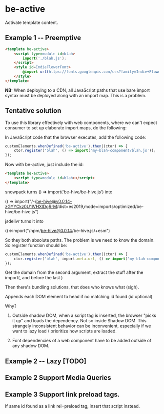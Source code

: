 # be-active 

Activate template content.

## Example 1 -- Preemptive

```html
<template be-active>
    <script type=module id=blah>
        import('./blah.js');
    </script>
    <style id=IndieFlowerFont>
        @import url(https://fonts.googleapis.com/css?family=Indie+Flower);
    </style>
</template>
```

**NB:** When deploying to a CDN, all JavaScript paths that use bare import syntax must be deployed along with an import map.  This is a problem.

## Tentative solution

To use this library effectively with web components, where we can't expect consumer to set up elaborate import maps, do the following:

In JavaScript code that the browser executes, add the following code:

```TypeScript
customElements.whenDefined('be-active').then((ctor) => {
    ctor.register('blah', () => import('my-blah-component/blah.js'));
});
```

Now with be-active, just include the id:

```html
<template be-active>
    <script type=module id=blah></script>
</template>
```



snowpack turns () => import('be-hive/be-hive.js') into

() => import("/-/be-hive@v0.0.14-zGYYCkz0U1IVHXIDgRrM/dist=es2019,mode=imports/optimized/be-hive/be-hive.js")

jsdelivr turns it into

()=>import("/npm/be-hive@0.0.14/be-hive.js/+esm")

So they both absolute paths.  The problem is we need to know the domain.  So register function should be:

```TypeScript
customElements.whenDefined('be-active').then((ctor) => {
    ctor.register('blah', import.meta.url, () => import('my-blah-component/blah.js'));
});
```

Get the domain from the second argument, extract the stuff after the import(, and before the last )

Then there's bundling solutions, that does who knows what (sigh).

Appends each DOM element to head if no matching id found (id optional)

Why?  

1.  Outside shadow DOM, when a script tag is inserted, the browser "picks it up" and loads the dependency.  Not so inside Shadow DOM.  This strangely inconsistent behavior can be inconvenient, especially if we want to lazy load / prioritize how scripts are loaded.

2.  Font dependencies of a web component have to be added outside of any shadow DOM.

## Example 2 -- Lazy [TODO]

## Example 2  Support Media Queries 

## Example 3  Support link preload tags.

If same id found as a link rel=preload tag, insert that script instead.

